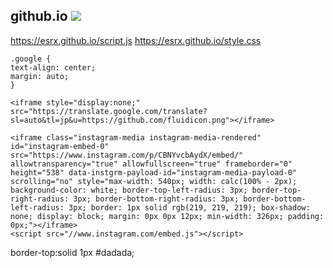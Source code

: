 ##  github.io <a href="https://esrx.github.io"><img src="https://docs.github.com/assets/images/site/favicon.svg">
https://esrx.github.io/script.js
https://esrx.github.io/style.css

```
.google {
text-align: center;
margin: auto;
}
```
```
<iframe style="display:none;" src="https://translate.google.com/translate?sl=auto&tl=jp&u=https://github.com/fluidicon.png"></iframe>
```
```
<iframe class="instagram-media instagram-media-rendered" id="instagram-embed-0" src="https://www.instagram.com/p/CBNYvcbAydX/embed/" allowtransparency="true" allowfullscreen="true" frameborder="0" height="538" data-instgrm-payload-id="instagram-media-payload-0" scrolling="no" style="max-width: 540px; width: calc(100% - 2px); background-color: white; border-top-left-radius: 3px; border-top-right-radius: 3px; border-bottom-right-radius: 3px; border-bottom-left-radius: 3px; border: 1px solid rgb(219, 219, 219); box-shadow: none; display: block; margin: 0px 0px 12px; min-width: 326px; padding: 0px;"></iframe>
<script src="//www.instagram.com/embed.js"></script>
```
   border-top:solid 1px #dadada;

